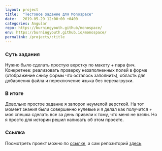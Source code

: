 ```yaml
---
layout: project
title:  "Тестовое задание для Monospace"
date:   2019-05-29 12:00:00 +0400
categories: Angular
repo: https://burningyouth.github/monospace/
env: https://burningyouth.github.io/monospace/
permalink: /projects/:title
---
```


### Суть задания
Нужно было сделать простую верстку по макету + пара фич. Конкретнее: реализовать проверку незаполненных полей в форме (отображение снизу формы что осталось заполнить), область для добавления файла и переключение языка без перезагрузки.

### В итоге
Довольно простое задание я запорол неумелой версткой. На тот момент знания были совершенно нулевые и я делал как получится + моя спешка сделать все за день привели к тому, что меня не взяли. Но я просто для истории решил написать об этом проекте.

### Ссылка
Посмотреть проект можно по [ссылке]({{page.env}}), а сам репозиторий [здесь]({{page.repo}})